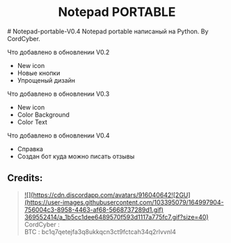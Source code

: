 <h1 align="center">Notepad PORTABLE</h1>
# Notepad-portable-V0.4
Notepad portable написаный на Python. By CordCyber.

Что добавлено в обновлении V0.2

- New icon
- Новые кнопки
- Упрощеный дизайн

Что добавлено в обновлении V0.3

- New icon
- Color Background
- Color Text

Что добавлено в обновлении V0.4

- Справка
- Создан бот куда можно писать отзывы

##  Credits:
> [![](https://cdn.discordapp.com/avatars/916040642![2GU](https://user-images.githubusercontent.com/103395079/164997904-756004c3-8958-4463-af68-5668737289d1.gif)
369552414/a_1b5cc1dee6489570f593d1117a775fc7.gif?size=40)](https://github.com/CordCyber) <br>CordCyber :
 <br>BTC : bc1q7qetejfa3q8ukkqcn3ct9fctcah34q2rlvvnl4
